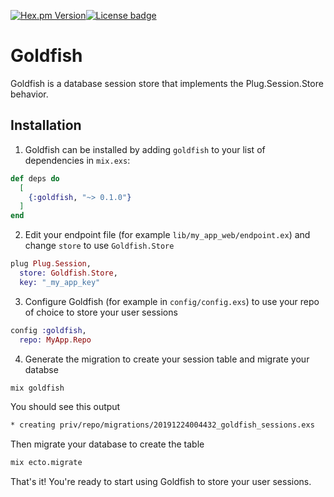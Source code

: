 [![Hex.pm Version](http://img.shields.io/hexpm/v/goldfish.svg)](https://hex.pm/packages/goldfish)[![License badge](https://img.shields.io/hexpm/l/goldfish.svg)](https://github.com/arghmeleg/goldfish/blob/master/LICENSE)

# Goldfish

Goldfish is a database session store that implements the Plug.Session.Store behavior.

## Installation

1. Goldfish can be installed by adding `goldfish` to your list of dependencies in `mix.exs`:

```elixir
def deps do
  [
    {:goldfish, "~> 0.1.0"}
  ]
end
```

2. Edit your endpoint file (for example `lib/my_app_web/endpoint.ex`) and change `store` to use `Goldfish.Store`

```elixir
plug Plug.Session,
  store: Goldfish.Store,
  key: "_my_app_key"
```

3. Configure Goldfish (for example in `config/config.exs`) to use your repo of choice to store your user sessions

```elixir
config :goldfish,
  repo: MyApp.Repo
```

4. Generate the migration to create your session table and migrate your databse


```bash
mix goldfish
```

You should see this output
```bash
* creating priv/repo/migrations/20191224004432_goldfish_sessions.exs
```

Then migrate your database to create the table
```bash
mix ecto.migrate
```

That's it! You're ready to start using Goldfish to store your user sessions.
